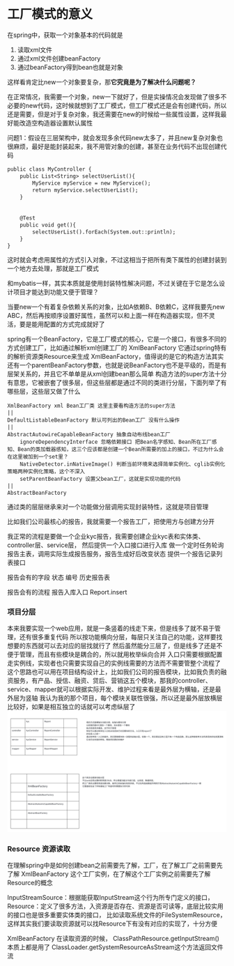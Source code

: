 # 工厂模式的意义

在spring中，获取一个对象基本的代码就是
1. 读取xml文件
2. 通过xml文件创建beanFactory
3. 通过beanFactory得到bean也就是对象

这样看肯定比new一个对象要复杂，那**它究竟是为了解决什么问题呢？**

在正常情况，我需要一个对象，new一下就好了，但是实操情况会发现做了很多不必要的new代码，这时候就想到了工厂模式，但工厂模式还是会有创建代码，所以还是需要，但是对于复杂对象，我还需要在new的时候给一些属性设置，这样我最好能改造空构造器设置默认属性

问题1：假设在三层架构中，就会发现多余代码new太多了，并且new复杂对象也很麻烦，最好是能封装起来，我不用管对象的创建，甚至在业务代码不出现创建代码
```
public class MyController {
    public List<String> selectUserList(){
        MyService myService = new MyService();
        return myService.selectUserList();
    }
    
    
    @Test
    public void get(){
        selectUserList().forEach(System.out::println);
    }
}
```
这时就会考虑用属性的方式引入对象，不过这相当于把所有类下属性的创建封装到一个地方去处理，那就是工厂模式

和mybatis一样，其实本质就是使用封装特性解决问题，不过关键在于它是怎么设计项目才能达到功能又便于管理？

当要new一个有着复杂依赖关系的对象，比如A依赖B、B依赖C，这样我要先new ABC，然后再按顺序设置好属性，虽然可以和上面一样在构造器实现，但不灵活，要是能用配置的方式完成就好了

spring有一个BeanFactory，它是工厂模式的核心，它是一个接口，有很多不同的方式创建工厂，比如通过解析xml创建工厂的 XmlBeanFactory
它通过spring特有的解析资源类Resource来生成 XmlBeanFactory，值得说的是它的构造方法其实还有一个parentBeanFactory参数，也就是说BeanFactory也不是平级的，而是有层架关系的，并且它不单单是从xml创建bean那么简单
构造方法的super方法十分有意思，它被嵌套了很多层，但这些层都是通过不同的类进行分层，下面列举了有哪些层，这些层又做了什么

```
XmlBeanFactory xml Bean工厂类 这里主要看构造方法的super方法
||
DefaultListableBeanFactory 默认可列出的Bean工厂 没有什么操作
||
AbstractAutowireCapableBeanFactory 抽象自动布线bean工厂
    ignoreDependencyInterface 忽略依赖接口 把Bean名字感知、Bean所在工厂感知、Bean的类加载器感知，这三个应该都是创建一个Bean所需要的加上的接口，不过为什么会在这里被加到一个set里？
    NativeDetector.inNativeImage() 判断当前环境来选择简单实例化、cglib实例化策略两种实例化策略，这个不深入
    setParentBeanFactory 设置父bean工厂，这就是实现功能的代码
||
AbstractBeanFactory
```


通过类的层层继承来对一个功能做分层调用实现封装特性，这就是项目管理

比如我们公司最核心的报告，我就需要一个报告工厂，把使用方与创建方分开

我正常的流程是要做一个企业kyc报告，我需要创建企业kyc表和实体类、controller层、service层，
然后提供一个入口接口进行入库
做一个定时任务轮询报告主表，调用实际生成报告服务，报告生成好后改变状态
提供一个报告记录列表接口

报告会有的字段
状态
编号
历史报告表

报告会有的流程
报告入库入口
Report.insert

### 项目分层
本来我要实现一个web应用，就是一条竖着的线走下来，但是线多了就不易于管理，还有很多重复代码
所以按功能横向分层，每层只关注自己的功能，这样要找想要的东西就可以去对应的层找就行了
然后虽然能分三层了，但是线多了还是不便于管理，而且有些模块是耦合的，所以就用枚举纵向合并
入口只需要根据配置走实例线，实现者也只需要实现自己的实例线需要的方法而不需要管整个流程了
这个思路也可以用在项目结构设计上，比如我们公司的报告模块，比如我负责的融资服务，有产品、授信、融资、贷后、营销这五个模块，那我的controller、service、mapper就可以根据实际开发、维护过程来看是最外层为横轴，还是最外层为竖轴
我认为我的那个项目，每个模块关联性很强，所以还是最外层放横层比较好，如果是相互独立的话就可以考虑纵层了
![img.png](images/250223.png)

### Resource 资源读取
在理解spring中是如何创建bean之前需要先了解，工厂，在了解工厂之前需要先了解 XmlBeanFactory 这个工厂实例，在了解这个工厂实例之前需要先了解Resource的概念

InputStreamSource：根据能获取InputStream这个行为所专门定义的接口，
Resource：定义了很多方法，入资源是否存在、资源是否可读等，底层比较实用的接口也是很多重要实体类的接口，
比如读取系统文件的FileSystemResource，这样其实我们要读取资源就可以找Resource下有没有对应的实现了，十分方便

XmlBeanFactory 在读取资源的时候，
ClassPathResource.getInputStream() 本质上都是用了 ClassLoader.getSystemResourceAsStream这个方法返回文件流